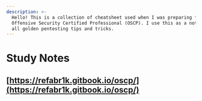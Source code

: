 ```yaml
---
description: >-
  Hello! This is a collection of cheatsheet used when I was preparing for
  Offensive Security Certified Professional (OSCP). I use this as a notebook for
  all golden pentesting tips and tricks.
---
```


# Study Notes

## [https://refabr1k.gitbook.io/oscp/](https://refabr1k.gitbook.io/oscp/)

